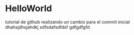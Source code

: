 HelloWorld
==========

tutorial de github
realizando un cambio para el commit inicial
dhahsjdhsjahdkj
sdfsdafsdfdsf
gdfgdfgfd
